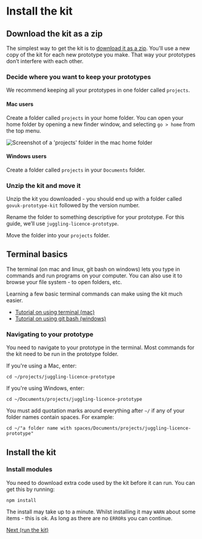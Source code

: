 # Install the kit

## Download the kit as a zip

The simplest way to get the kit is to <a href="/docs/download" data-link="download">download it as a zip</a>. You'll use a new copy of the kit for each new prototype you make. That way your prototypes don’t interfere with each other.

### Decide where you want to keep your prototypes

We recommend keeping all your prototypes in one folder called `projects`.

#### Mac users

Create a folder called `projects` in your home folder. You can open your home folder by opening a new finder window, and selecting `go > home` from the top menu.

![Screenshot of a 'projects' folder in the mac home folder](/public/images/docs/mac-home-folder-projects.png)

#### Windows users

Create a folder called `projects` in your `Documents` folder.

### Unzip the kit and move it

Unzip the kit you downloaded - you should end up with a folder called `govuk-prototype-kit` followed by the version number.

Rename the folder to something descriptive for your prototype. For this guide, we’ll use `juggling-licence-prototype`.

Move the folder into your `projects` folder.

## Terminal basics

The terminal (on mac and linux, git bash on windows) lets you type in commands and run programs on your computer. You can also use it to browse your file system - to open folders, etc.

Learning a few basic terminal commands can make using the kit much easier.

* [Tutorial on using terminal (mac)](http://mac.appstorm.net/how-to/utilities-how-to/how-to-use-terminal-the-basics/)
* [Tutorial on using git bash (windows)](https://openhatch.org/missions/windows-setup/open-git-bash-prompt)

### Navigating to your prototype

You need to navigate to your prototype in the terminal. Most commands for the kit need to be run in the prototype folder.

If you're using a Mac, enter:

```
cd ~/projects/juggling-licence-prototype
```

If you're using Windows, enter:

```
cd ~/Documents/projects/juggling-licence-prototype
```

You must add quotation marks around everything after `~/` if any of your folder names contain spaces. For example:

```
cd ~/"a folder name with spaces/Documents/projects/juggling-licence-prototype"
```

## Install the kit

### Install modules

You need to download extra code used by the kit before it can run. You can get this by running:
```
npm install
```
The install may take up to a minute. Whilst installing it may `WARN` about some items - this is ok. As long as there are no `ERROR`s you can continue.


<a href="run-the-kit.md" class="button">Next (run the kit)</a>
